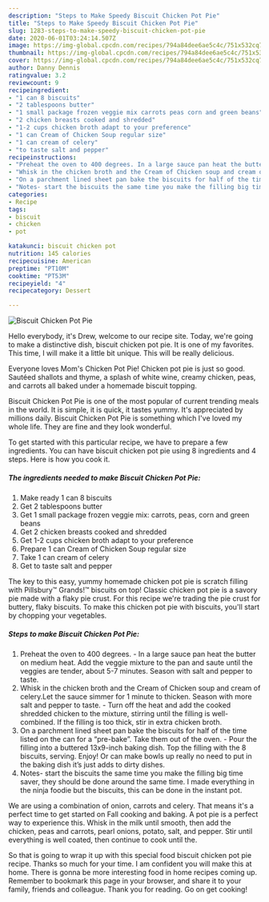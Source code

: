 ```yaml
---
description: "Steps to Make Speedy Biscuit Chicken Pot Pie"
title: "Steps to Make Speedy Biscuit Chicken Pot Pie"
slug: 1283-steps-to-make-speedy-biscuit-chicken-pot-pie
date: 2020-06-01T03:24:14.507Z
image: https://img-global.cpcdn.com/recipes/794a84dee6ae5c4c/751x532cq70/biscuit-chicken-pot-pie-recipe-main-photo.jpg
thumbnail: https://img-global.cpcdn.com/recipes/794a84dee6ae5c4c/751x532cq70/biscuit-chicken-pot-pie-recipe-main-photo.jpg
cover: https://img-global.cpcdn.com/recipes/794a84dee6ae5c4c/751x532cq70/biscuit-chicken-pot-pie-recipe-main-photo.jpg
author: Danny Dennis
ratingvalue: 3.2
reviewcount: 9
recipeingredient:
- "1 can 8 biscuits"
- "2 tablespoons butter"
- "1 small package frozen veggie mix carrots peas corn and green beans"
- "2 chicken breasts cooked and shredded"
- "1-2 cups chicken broth adapt to your preference"
- "1 can Cream of Chicken Soup regular size"
- "1 can cream of celery"
- "to taste salt and pepper"
recipeinstructions:
- "Preheat the oven to 400 degrees. In a large sauce pan heat the butter on medium heat. Add the veggie mixture to the pan and saute until the veggies are tender, about 5-7 minutes. Season with salt and pepper to taste."
- "Whisk in the chicken broth and the Cream of Chicken soup and cream of celery.Let the sauce simmer for 1 minute to thicken. Season with more salt and pepper to taste. Turn off the heat and add the cooked shredded chicken to the mixture, stirring until the filling is well-combined. If the filling is too thick, stir in extra chicken broth."
- "On a parchment lined sheet pan bake the biscuits for half of the time listed on the can for a “pre-bake”. Take them out of the oven. Pour the filling into a buttered 13x9-inch baking dish. Top the filling with the 8 biscuits, serving. Enjoy! Or can make bowls up really no need to put in the baking dish it’s just adds to dirty dishes."
- "Notes- start the biscuits the same time you make the filling big time saver, they should be done around the same time. I made everything in the ninja foodie but the biscuits, this can be done in the instant pot."
categories:
- Recipe
tags:
- biscuit
- chicken
- pot

katakunci: biscuit chicken pot 
nutrition: 145 calories
recipecuisine: American
preptime: "PT10M"
cooktime: "PT53M"
recipeyield: "4"
recipecategory: Dessert

---
```



![Biscuit Chicken Pot Pie](https://img-global.cpcdn.com/recipes/794a84dee6ae5c4c/751x532cq70/biscuit-chicken-pot-pie-recipe-main-photo.jpg)

Hello everybody, it's Drew, welcome to our recipe site. Today, we're going to make a distinctive dish, biscuit chicken pot pie. It is one of my favorites. This time, I will make it a little bit unique. This will be really delicious.

Everyone loves Mom&#39;s Chicken Pot Pie! Chicken pot pie is just so good. Sautéed shallots and thyme, a splash of white wine, creamy chicken, peas, and carrots all baked under a homemade biscuit topping.

Biscuit Chicken Pot Pie is one of the most popular of current trending meals in the world. It is simple, it is quick, it tastes yummy. It's appreciated by millions daily. Biscuit Chicken Pot Pie is something which I've loved my whole life. They are fine and they look wonderful.


To get started with this particular recipe, we have to prepare a few ingredients. You can have biscuit chicken pot pie using 8 ingredients and 4 steps. Here is how you cook it.

<!--inarticleads1-->

##### The ingredients needed to make Biscuit Chicken Pot Pie:

1. Make ready 1 can 8 biscuits
1. Get 2 tablespoons butter
1. Get 1 small package frozen veggie mix: carrots, peas, corn and green beans
1. Get 2 chicken breasts cooked and shredded
1. Get 1-2 cups chicken broth adapt to your preference
1. Prepare 1 can Cream of Chicken Soup regular size
1. Take 1 can cream of celery
1. Get to taste salt and pepper


The key to this easy, yummy homemade chicken pot pie is scratch filling with Pillsbury™ Grands!™ biscuits on top! Classic chicken pot pie is a savory pie made with a flaky pie crust. For this recipe we&#39;re trading the pie crust for buttery, flaky biscuits. To make this chicken pot pie with biscuits, you&#39;ll start by chopping your vegetables. 

<!--inarticleads2-->

##### Steps to make Biscuit Chicken Pot Pie:

1. Preheat the oven to 400 degrees. - In a large sauce pan heat the butter on medium heat. Add the veggie mixture to the pan and saute until the veggies are tender, about 5-7 minutes. Season with salt and pepper to taste.
1. Whisk in the chicken broth and the Cream of Chicken soup and cream of celery.Let the sauce simmer for 1 minute to thicken. Season with more salt and pepper to taste. - Turn off the heat and add the cooked shredded chicken to the mixture, stirring until the filling is well-combined. If the filling is too thick, stir in extra chicken broth.
1. On a parchment lined sheet pan bake the biscuits for half of the time listed on the can for a “pre-bake”. Take them out of the oven. - Pour the filling into a buttered 13x9-inch baking dish. Top the filling with the 8 biscuits, serving. Enjoy! Or can make bowls up really no need to put in the baking dish it’s just adds to dirty dishes.
1. Notes- start the biscuits the same time you make the filling big time saver, they should be done around the same time. I made everything in the ninja foodie but the biscuits, this can be done in the instant pot.


We are using a combination of onion, carrots and celery. That means it&#39;s a perfect time to get started on Fall cooking and baking. A pot pie is a perfect way to experience this. Whisk in the milk until smooth, then add the chicken, peas and carrots, pearl onions, potato, salt, and pepper. Stir until everything is well coated, then continue to cook until the. 

So that is going to wrap it up with this special food biscuit chicken pot pie recipe. Thanks so much for your time. I am confident you will make this at home. There is gonna be more interesting food in home recipes coming up. Remember to bookmark this page in your browser, and share it to your family, friends and colleague. Thank you for reading. Go on get cooking!
